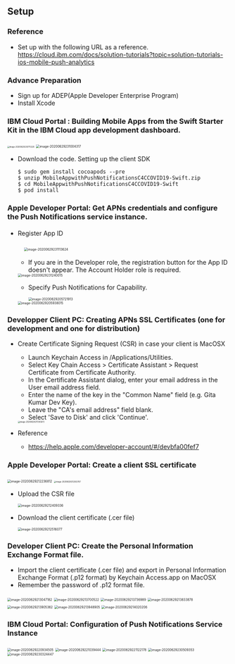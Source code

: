 ## Setup

### Reference

- Set up with the following URL as a reference.
    https://cloud.ibm.com/docs/solution-tutorials?topic=solution-tutorials-ios-mobile-push-analytics

### Advance Preparation
- Sign up for ADEP(Apple Developer Enterprise Program)
- Install Xcode
### IBM Cloud Portal : Building Mobile Apps from the Swift Starter Kit in the IBM Cloud app development dashboard.

<img src="img/image-20200629230715320.png" alt="image-20200629230715320" style="zoom:30%;" />

<img src="img/image-20200629231004317.png" alt="image-20200629231004317" style="zoom:50%;" />

- Download the code. Setting up the client SDK

    ```
    $ sudo gem install cocoapods --pre
    $ unzip MobileAppwithPushNotificationsC4CCOVID19-Swift.zip
    $ cd MobileAppwithPushNotificationsC4CCOVID19-Swift
    $ pod install
    ```

### Apple Developer Portal:  Get APNs credentials and configure the Push Notifications service instance.

- Register App ID　

    　<img src="img/image-20200629231113624.png" alt="image-20200629231113624" style="zoom:50%;" />

    - If you are in the Developer role, the registration button for the App ID doesn't appear. The Account Holder role is required.

    <img src="img/image-20200629231240015.png" alt="image-20200629231240015" style="zoom:50%;" />

    - Specify Push Notifications for Capability.

        <img src="img/image-20200629205721913.png" alt="image-20200629205721913" style="zoom:50%;" />

    <img src="img/image-20200629205938015.png" alt="image-20200629205938015" style="zoom:50%;" />

### Developper Client PC: Creating APNs SSL Certificates (one for development and one for distribution)

- Create Certificate Signing Request (CSR) in case your client is MacOSX

    - Launch Keychain Access in /Applications/Utilities.
    - Select Key Chain Access > Certificate Assistant > Request Certificate from Certificate Authority.
    - In the Certificate Assistant dialog, enter your email address in the User email address field.
    - Enter the name of the key in the "Common Name" field (e.g. Gita Kumar Dev Key).
    - Leave the "CA's email address" field blank.
    - Select 'Save to Disk' and click 'Continue'.

    <img src="img/image-20200629211355873.png" alt="image-20200629211355873" style="zoom:30%;" />

- Reference

    - https://help.apple.com/developer-account/#/devbfa00fef7

### Apple Developer Portal: Create a client SSL certificate

<img src="img/image-20200629212236812.png" alt="image-20200629212236812" style="zoom:50%;" />

<img src="img/image-20200629212302767.png" alt="image-20200629212302767" style="zoom:30%;" />

- Upload the CSR file

    <img src="img/image-20200629212409336.png" alt="image-20200629212409336" style="zoom:50%;" />

- Download the client certificate (.cer file)

    <img src="img/image-20200629212516077.png" alt="image-20200629212516077" style="zoom:50%;" />

### Developer Client PC:  Create the Personal Information Exchange Format file.

- Import the client certificate (.cer file) and export in Personal Information Exchange Format (.p12 format) by Keychain Access.app on MacOSX
- Remember the password of .p12 format file.

<img src="img/image-20200629213047182.png" alt="image-20200629213047182" style="zoom:50%;" />

<img src="img/image-20200629213700522.png" alt="image-20200629213700522" style="zoom:50%;" />

<img src="img/image-20200629213736989.png" alt="image-20200629213736989" style="zoom:50%;" />

<img src="img/image-20200629213833878.png" alt="image-20200629213833878" style="zoom:50%;" />

<img src="img/image-20200629213905362.png" alt="image-20200629213905362" style="zoom:50%;" />

<img src="img/image-20200629213948905.png" alt="image-20200629213948905" style="zoom:50%;" />

<img src="img/image-20200629214020206.png" alt="image-20200629214020206" style="zoom:50%;" />

### IBM Cloud Portal: Configuration of Push Notifications Service Instance

<img src="img/image-20200629220934505.png" alt="image-20200629220934505" style="zoom:50%;" />

<img src="img/image-20200629221039444.png" alt="image-20200629221039444" style="zoom:50%;" />

<img src="img/image-20200629221122178.png" alt="image-20200629221122178" style="zoom:50%;" />

<img src="img/image-20200629230509353.png" alt="image-20200629230509353" style="zoom:50%;" />

<img src="img/image-20200629230324447.png" alt="image-20200629230324447" style="zoom:50%;" />

